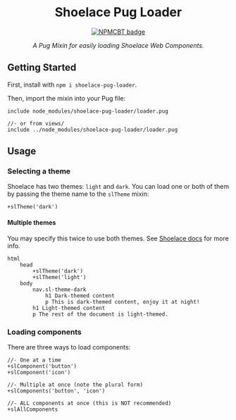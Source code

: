<div align="center">

Shoelace Pug Loader
===

[![NPMCBT badge]][NPMCBT link]

*A Pug Mixin for easily loading Shoelace Web Components.*

</div>

[NPMCBT badge]: https://img.shields.io/npm/v/shoelace-pug-loader?color=CB3837&label=%20View%20on%20NPM&logo=npm&style=for-the-badge
[NPMCBT link]: https://www.npmjs.com/package/shoelace-pug-loader

## Getting Started

First, install with `npm i shoelace-pug-loader`.

Then, import the mixin into your Pug file:

```pug
include node_modules/shoelace-pug-loader/loader.pug

//- or from views/
include ../node_modules/shoelace-pug-loader/loader.pug
```

## Usage

### Selecting a theme

Shoelace has two themes: `light` and `dark`. You can load one or both of them by passing the theme name to the `slTheme` mixin:

```pug
+slTheme('dark')
```
#### Multiple themes

You may specify this twice to use both themes. See [Shoelace docs](https://shoelace.style/getting-started/themes?id=using-multiple-themes) for more info.

```pug
html
    head
        +slTheme('dark')
        +slTheme('light')
    body
        nav.sl-theme-dark
            h1 Dark-themed content
            p This is dark-themed content, enjoy it at night!
        h1 Light-themed content
        p The rest of the document is light-themed.
```

### Loading components

There are three ways to load components:

```pug
//- One at a time
+slComponent('button')
+slComponent('icon')

//- Multiple at once (note the plural form)
+slComponents('button', 'icon')

//- ALL components at once (this is NOT recommended)
+slAllComponents
```
